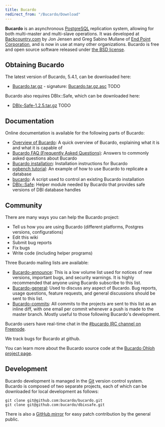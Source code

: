 ```yaml
---
title: Bucardo
redirect_from: "/Bucardo/Download"
---
```


**Bucardo** is an asynchronous [PostgreSQL](http://www.postgresql.org/) replication system, allowing for both multi-master and multi-slave operations. It was developed at [Backcountry.com](http://www.backcountry.com/) by Jon Jensen and Greg Sabino Mullane of [End Point Corporation](https://www.endpoint.com/), and is now in use at many other organizations. Bucardo is free and open source software released under [the BSD license](LICENSE.md).

Obtaining Bucardo
-----------------

The latest version of Bucardo, 5.4.1, can be downloaded here:

-   [Bucardo.tar.gz](http://bucardo.org/downloads/Bucardo-5.4.1.tar.gz) - signature: [Bucardo.tar.gz.asc](http://bucardo.org/downloads/Bucardo-5.4.1.tar.gz.asc) TODO

Bucardo also requires DBIx::Safe, which can be downloaded here:

-   [DBIx-Safe-1.2.5.tar.gz](http://bucardo.org/downloads/DBIx-Safe-1.2.5.tar.gz) TODO

Documentation
-------------

Online documentation is available for the following parts of Bucardo:

-   [Overview of Bucardo](Overview.md): A quick overview of Bucardo, explaining what it is and what it is capable of
-   [Bucardo FAQ (Frequently Asked Questions)](FAQ.md): Answers to commonly asked questions about Bucardo
-   [Bucardo installation](Installation.md): Installation instructions for Bucardo
-   [pgbench tutorial](pgbench_example.md): An example of how to use Bucardo to replicate a database
-   [bucardo](bucardo.md): A script used to control an existing Bucardo installation
-   [DBIx::Safe](../DBIx-Safe.md): Helper module needed by Bucardo that provides safe versions of DBI database handles

Community
---------

There are many ways you can help the Bucardo project:

-   Tell us how you are using Bucardo (different platforms, Postgres versions, configurations)
-   Edit this wiki
-   Submit bug reports
-   Fix bugs
-   Write code (including helper programs)

Three Bucardo mailing lists are available:

-   [Bucardo-announce](https://mail.endcrypt.com/mailman/listinfo/bucardo-announce): This is a low volume list used for notices of new versions, important bugs, and security warnings. It is highly recommended that anyone using Bucardo subscribe to this list.
-   [Bucardo-general](https://mail.endcrypt.com/mailman/listinfo/bucardo-general): Used to discuss any aspect of Bucardo. Bug reports, usage questions, feature requests, and general discussions should be sent to this list.
-   [Bucardo-commits](https://mail.endcrypt.com/mailman/listinfo/bucardo-commits): All commits to the projects are sent to this list as an inline diff, with one email per commit whenever a push is made to the master branch. Mostly useful to those following Bucardo's development.

Bucardo users have real-time chat in the [\#bucardo IRC channel on Freenode](http://webchat.freenode.net/?channels=#bucardo).

We track bugs for Bucardo at github.

You can learn more about the Bucardo source code at the [Bucardo Ohloh project page](https://www.ohloh.net/p/bucardo).

Development
-----------

Bucardo development is managed in the [Git](http://git-scm.com/) version control system. Bucardo is composed of two separate projects, each of which can be downloaded for local development as follows:

```
git clone git@github.com:bucardo/bucardo.git
git clone git@github.com:bucardo/dbixsafe.git
```

There is also a [GitHub mirror](http://github.com/bucardo) for easy patch contribution by the general public.
